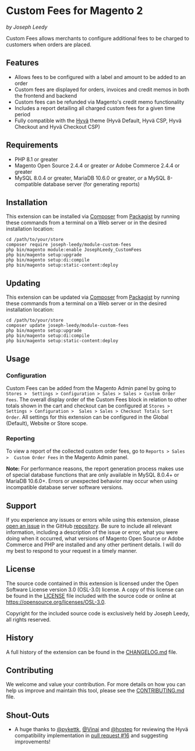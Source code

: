 # Custom Fees for Magento 2
_by Joseph Leedy_

Custom Fees allows merchants to configure additional fees to be charged to 
customers when orders are placed.

## Features

- Allows fees to be configured with a label and amount to be added to an order
- Custom fees are displayed for orders, invoices and credit memos in both the 
frontend and backend
- Custom fees can be refunded via Magento's credit memo functionality
- Includes a report detailing all charged custom fees for a given time period
- Fully compatible with the [Hyvä] theme (Hyvä Default, Hyvä CSP, Hyvä Checkout 
and Hyvä Checkout CSP)

## Requirements

- PHP 8.1 or greater
- Magento Open Source 2.4.4 or greater _or_ Adobe Commerce 2.4.4 or greater
- MySQL 8.0.4 or greater, MariaDB 10.6.0 or greater, _or_ a MySQL 8-compatible 
database server (for generating reports)

## Installation

This extension can be installed via [Composer] from [Packagist] by running 
these commands from a terminal on a Web server or in the desired installation 
location:

    cd /path/to/your/store
    composer require joseph-leedy/module-custom-fees
    php bin/magento module:enable JosephLeedy_CustomFees
    php bin/magento setup:upgrade
    php bin/magento setup:di:compile
    php bin/magento setup:static-content:deploy

## Updating

This extension can be updated via [Composer] from [Packagist] by running
these commands from a terminal on a Web server or in the desired installation
location:

    cd /path/to/your/store
    composer update joseph-leedy/module-custom-fees
    php bin/magento setup:upgrade
    php bin/magento setup:di:compile
    php bin/magento setup:static-content:deploy

## Usage

### Configuration

Custom Fees can be added from the Magento Admin panel by going to `Stores > 
Settings > Configuration > Sales > Sales > Custom Order Fees`. The overall 
display order of the Custom Fees block in relation to other totals shown in the 
cart and checkout can be configured at `Stores > Settings > Configuration > 
Sales > Sales > Checkout Totals Sort Order`. All settings for this extension 
can be configured in the Global (Default), Website or Store scope.

### Reporting

To view a report of the collected custom order fees, go to `Reports > Sales > 
Custom Order Fees` in the Magento Admin panel.

**Note:** For performance reasons, the report generation process makes use of
special database functions that are only available in MySQL 8.0.4+ or
MariaDB 10.6.0+. Errors or unexpected behavior may occur when using incompatible
database server software versions.

## Support

If you experience any issues or errors while using this extension, please
[open an issue] in the GitHub [repository]. Be sure to include all relevant
information, including a description of the issue or error, what you were doing
when it occurred, what versions of Magento Open Source or Adobe Commerce and PHP
are installed and any other pertinent details. I will do my best to respond to
your request in a timely manner.

## License

The source code contained in this extension is licensed under the Open Software
License version 3.0 (OSL-3.0) license. A copy of this license can be found in
the [LICENSE] file included with the source code or online at
https://opensource.org/licenses/OSL-3.0.

Copyright for the included source code is exclusively held by Joseph Leedy,
all rights reserved.

## History

A full history of the extension can be found in the [CHANGELOG.md] file.

## Contributing

We welcome and value your contribution. For more details on how you can help us
improve and maintain this tool, please see the [CONTRIBUTING.md] file.

## Shout-Outs

- A huge thanks to [@pykettk], [@Vinai] and [@hostep] for reviewing the Hyvä 
compatibility implementation in [pull request #16] and suggesting improvements!️

[Hyvä]: https://hyva.io
[Composer]: https://getcomposer.org
[Packagist]: https://packagist.org
[open an issue]: https://github.com/JosephLeedy/magento2-module-custom-fees/issues/new
[repository]: https://github.com/JosephLeedy/magento2-module-custom-fees
[LICENSE]: ./LICENSE
[CHANGELOG.md]: ./CHANGELOG.md
[CONTRIBUTING.md]: ./CONTRIBUTING.md
[@pykettk]: https://github.com/pykettk
[@Vinai]: https://github.com/Vinai
[@hostep]: https://github.com/hostep
[pull request #16]: https://github.com/JosephLeedy/magento2-module-custom-fees/pull/16
